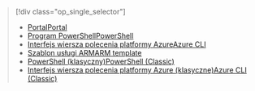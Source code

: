 > [!div class="op_single_selector"]
> * [<span data-ttu-id="9959d-101">Portal</span><span class="sxs-lookup"><span data-stu-id="9959d-101">Portal</span></span>](../articles/virtual-network/virtual-networks-create-nsg-arm-pportal.md)
> * [<span data-ttu-id="9959d-102">Program PowerShell</span><span class="sxs-lookup"><span data-stu-id="9959d-102">PowerShell</span></span>](../articles/virtual-network/virtual-networks-create-nsg-arm-ps.md)
> * [<span data-ttu-id="9959d-103">Interfejs wiersza polecenia platformy Azure</span><span class="sxs-lookup"><span data-stu-id="9959d-103">Azure CLI</span></span>](../articles/virtual-network/virtual-networks-create-nsg-arm-cli.md)
> * [<span data-ttu-id="9959d-104">Szablon usługi ARM</span><span class="sxs-lookup"><span data-stu-id="9959d-104">ARM template</span></span>](../articles/virtual-network/virtual-networks-create-nsg-arm-template.md)
> * [<span data-ttu-id="9959d-105">PowerShell (klasyczny)</span><span class="sxs-lookup"><span data-stu-id="9959d-105">PowerShell (Classic)</span></span>](../articles/virtual-network/virtual-networks-create-nsg-classic-ps.md)
> * [<span data-ttu-id="9959d-106">Interfejs wiersza polecenia platformy Azure (klasyczne)</span><span class="sxs-lookup"><span data-stu-id="9959d-106">Azure CLI (Classic)</span></span>](../articles/virtual-network/virtual-networks-create-nsg-classic-cli.md)
